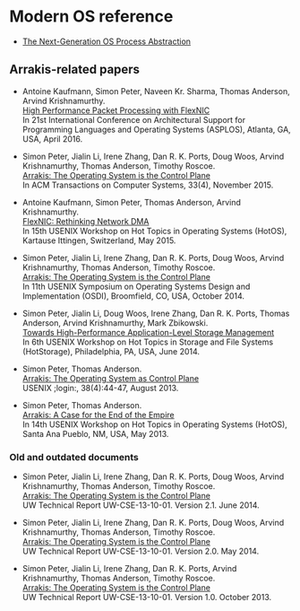 # Modern OS reference

* [The Next-Generation OS Process Abstraction](documents/the_next_generation_os_process_abstraction.pdf)

## Arrakis-related papers

* Antoine Kaufmann, Simon Peter, Naveen Kr. Sharma, Thomas Anderson, Arvind Krishnamurthy.</br>
[High Performance Packet Processing with FlexNIC](documents/arrakis/high_performance_packet_processing_with_flexnic.pdf)<br>
In 21st International Conference on Architectural Support for Programming Languages and Operating Systems (ASPLOS), Atlanta, GA, USA, April 2016.

* Simon Peter, Jialin Li, Irene Zhang, Dan R. K. Ports, Doug Woos, Arvind Krishnamurthy, Thomas Anderson, Timothy Roscoe.</br>
[Arrakis: The Operating System is the Control Plane](documents/arrakis/arrakis_the_operating_system_is_the_control_plane_2015.pdf)<br>
In ACM Transactions on Computer Systems, 33(4), November 2015.

* Antoine Kaufmann, Simon Peter, Thomas Anderson, Arvind Krishnamurthy.<br>
[FlexNIC: Rethinking Network DMA](documents/arrakis/flexnic_rethinking_network_dma.pdf)<br>
In 15th USENIX Workshop on Hot Topics in Operating Systems (HotOS), Kartause Ittingen, Switzerland, May 2015.

* Simon Peter, Jialin Li, Irene Zhang, Dan R. K. Ports, Doug Woos, Arvind Krishnamurthy, Thomas Anderson, Timothy Roscoe.<br>
[Arrakis: The Operating System is the Control Plane](documents/arrakis/arrakis_the_operating_system_is_the_control_plane_2014.pdf)<br>
In 11th USENIX Symposium on Operating Systems Design and Implementation (OSDI), Broomfield, CO, USA, October 2014.

* Simon Peter, Jialin Li, Doug Woos, Irene Zhang, Dan R. K. Ports, Thomas Anderson, Arvind Krishnamurthy, Mark Zbikowski.<br>
[Towards High-Performance Application-Level Storage Management](documents/arrakis/towards_high_performance_application_level_storage.pdf)<br>
In 6th USENIX Workshop on Hot Topics in Storage and File Systems (HotStorage), Philadelphia, PA, USA, June 2014.

* Simon Peter, Thomas Anderson.<br>
[Arrakis: The Operating System as Control Plane](documents/arrakis/arrakis_the_operating_system_is_the_control_plane_2013.pdf)<br>
USENIX ;login:, 38(4):44-47, August 2013.

* Simon Peter, Thomas Anderson.<br>
[Arrakis: A Case for the End of the Empire](documents/arrakis/arrakis_a_case_for_the_end_of_the_empire.pdf)<br>
In 14th USENIX Workshop on Hot Topics in Operating Systems (HotOS), Santa Ana Pueblo, NM, USA, May 2013.

### Old and outdated documents

* Simon Peter, Jialin Li, Irene Zhang, Dan R. K. Ports, Doug Woos, Arvind Krishnamurthy, Thomas Anderson, Timothy Roscoe.<br>
[Arrakis: The Operating System is the Control Plane](documents/arrakis/arrakis_the_operating_system_is_the_control_plane_2014_old.pdf)<br>
UW Technical Report UW-CSE-13-10-01. Version 2.1. June 2014.

* Simon Peter, Jialin Li, Irene Zhang, Dan R. K. Ports, Doug Woos, Arvind Krishnamurthy, Thomas Anderson, Timothy Roscoe.<br>
[Arrakis: The Operating System is the Control Plane](documents/arrakis/arrakis_the_operating_system_is_the_control_plane_2014_old_old.pdf)<br>
UW Technical Report UW-CSE-13-10-01. Version 2.0. May 2014.

* Simon Peter, Jialin Li, Irene Zhang, Dan R. K. Ports, Arvind Krishnamurthy, Thomas Anderson, Timothy Roscoe.<br>
[Arrakis: The Operating System is the Control Plane](documents/arrakis/arrakis_the_operating_system_is_the_control_plane_2013_old.pdf)<br>
UW Technical Report UW-CSE-13-10-01. Version 1.0. October 2013.